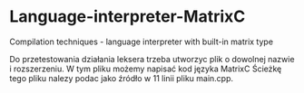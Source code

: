 # Language-interpreter-MatrixC
Compilation techniques - language interpreter with built-in matrix type

Do przetestowania działania leksera trzeba utworzyc plik o dowolnej nazwie i rozszerzeniu.
W tym pliku możemy napisać kod języka MatrixC
Ścieżkę tego pliku nalezy podac jako źródło w 11 linii pliku main.cpp.
